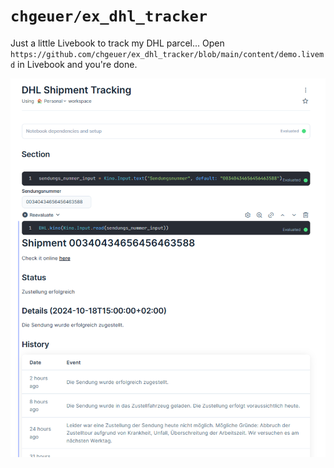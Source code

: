 # `chgeuer/ex_dhl_tracker`

Just a little Livebook to track my DHL parcel... Open `https://github.com/chgeuer/ex_dhl_tracker/blob/main/content/demo.livemd` in Livebook and you're done.

![screenshot](./doc/screenshot.png)

